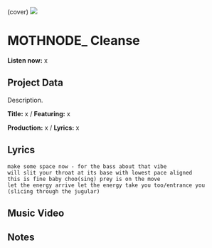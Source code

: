(cover) ![](57175019_319474918741616_8502199518755923887_n.jpg)

# MOTHNODE_ Cleanse

**Listen now:** x

## Project Data

Description.


**Title:** x / **Featuring:** x

**Production:** x / **Lyrics:** x

## Lyrics

```
make some space now - for the bass about that vibe 
will slit your throat at its base with lowest pace aligned
this is fine baby choo(sing) prey is on the move
let the energy arrive let the energy take you too/entrance you
(slicing through the jugular)

```

## Music Video


## Notes
